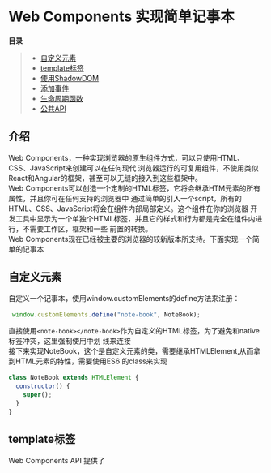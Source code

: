 # Web Components 实现简单记事本
**目录**
> * [自定义元素](#自定义元素)
> * [template标签](#template标签)
> * [使用ShadowDOM](#使用ShadowDOM)
> * [添加事件](#添加事件)
> * [生命周期函数](#生命周期函数)
> * [公共API](#公共API)

## 介绍
Web Components，一种实现浏览器的原生组件方式，可以只使用HTML、CSS、JavaScript来创建可以在任何现代
浏览器运行的可复用组件，不使用类似React和Angular的框架，甚至可以无缝的接入到这些框架中。<br>
Web Components可以创造一个定制的HTML标签，它将会继承HTM元素的所有属性，并且你可在任何支持的浏览器中
通过简单的引入一个script，所有的HTML、CSS、JavaScript将会在组件内部局部定义。这个组件在你的浏览器
开发工具中显示为一个单独个HTML标签，并且它的样式和行为都是完全在组件内进行，不需要工作区，框架和一些
前置的转换。<br>
Web Components现在已经被主要的浏览器的较新版本所支持。下面实现一个简单的记事本<br>

## 自定义元素
自定义一个记事本，使用window.customElements的define方法来注册：
```js
 window.customElements.define("note-book", NoteBook);
```
直接使用`<note-book></note-book>`作为自定义的HTML标签，为了避免和native标签冲突，这里强制使用中划
线来连接<br>
接下来实现NoteBook，这个是自定义元素的类，需要继承HTMLElement,从而拿到HTML元素的特性，需要使用ES6
的class来实现
```js
class NoteBook extends HTMLElement {
  constructor() {
    super();
  }
}
```

## template标签
Web Components API 提供了<template>标签，可以在它里面使用 HTML 定义 DOM
```html
<template id="noteBookTemplate">
      <style>
        .button-wrapper {
          float: right;
          margin-top: 10px;
        }
        .note {
          border: 1px solid #ccc;
          padding: 10px;
        }
        .wrapper {
          width:800px;
          margin: 0 auto;
        }
      </style>
      <div class="wrapper">
      <div class="note">
        <p class="date" />
        <div class="content"></div>
      </div>
      <div class="button-wrapper">
        <button class="clear">清空</button>
        <button class="save">保存</button>
      </div>
      </div>
    </template>
```
使用<note-book>,传入参数date和content
```html
<note-book date="2020.9.22" content="成功的路上从来不拥挤，今天你进步了吗？"></note-book>
```
然后修改NoteBook类，获取<template>节点以后，克隆它的所有子元素,并把<note-book>上的参数值传进去
```js
 class NoteBook extends HTMLElement {
        //当时一个元素被创建时（好比document.createElement）将会调用构造函数
        constructor() {
          super();

          var template = document.getElementById("noteBookTemplate");
          var dom = template.content.cloneNode(true);

          dom.querySelector(".date").innerText = this.getAttribute("date");

          dom.querySelector(".content").innerText = this.getAttribute(
            "content"
          );
          
          //this表示自定义元素实例
          this.appendChild(dom);
        }
      }
```
现在效果如下图：<br>
![](image/note-book.png)<br>
浏览器查看dom结构如下,可以看到直接使用了自定义标签<note-book>：<br>
![](image/note-book-dom.png)

## 使用ShadowDOM
有时候不希望用户能够看到<note-book>的内部代码，Web Component 允许内部代码隐藏起来，这叫做
 Shadow DOM，即这部分 DOM 默认与外部 DOM 隔离，内部任何代码都无法影响外部。<br>
自定义元素的this.attachShadow()方法开启 Shadow DOM,修改NoteBook类：
```js
class NoteBook extends HTMLElement {
  //当时一个元素被创建时（好比document.createElement）将会调用构造函数
  constructor() {
    super();

    //自定义元素的this.attachShadow()方法开启 Shadow DOM,隐藏Web Component内部代码
    var shadow = this.attachShadow({ mode: "closed" });

    var template = document.getElementById("noteBookTemplate");
    var dom = template.content.cloneNode(true);

    dom.querySelector(".date").innerText = this.getAttribute("date");

    dom.querySelector(".content").innerText = this.getAttribute(
      "content"
    );

    shadow.appendChild(dom);
    
    console.log('note-book元素被初始化')
  }
}
```
查看dom结构，可以看到此时<note-book>内部代码已经被隐藏了<br>
![](image/not-book-dom2.png)

## 添加事件
在NoteBook类加入如下代码，增加保存记事本方法:
```js
dom.querySelector('.save').addEventListener('click',()=>{
  alert('保存成功')
})
```

## 生命周期函数
这里说几个常用的生命周期函数：
> * constructor: 自定义元素初始化时执行
> * connectedCallback：自定义元素被插入DOM树的时候将会触发，所有的属性和子元素都已经可用
> * attributeChangedCallback:自定义元素属性改变时触发该函数
> * disconnectCallback：自定义元素从DOM中移除的时候触发<br>
在NoteBook类加入如下代码如下,测试生命周期函数
```js
//当这个元素被插入DOM树的时候将会触发这个方法，所有的属性和子元素都已经可用
connectedCallback() {
  console.log("note-book元素被插入");
}

//当元素从DOM中移除的时候将会调用它
disconnectCallback() {
  console.log("note-book元素被移除");
}

static get observedAttributes() {
  return ["date", "content"];
}

//当属性改变时就会调用这个函数，前提是被改变的属性在observedAttributes数组中。
//这个方法调用时参数分别为被改变的属性，旧值和新值。
attributeChangedCallback(attr, oldVal, newVal) {
  console.log(attr,'属性被改变','原来的值',oldVal,'现在的值',newVal)
}
```
控制台打印如下：<br>
![](image/console.png)<br>
可以看出生命周期函数执行的顺序是`constructor -> attributeChangedCallback -> connectedCallback`
> 思考一下：attributeChangedCallback为什么会在connectedCallback之前被调用呢？<br>
> 这是因为当组件被插入DOM时，自定义上的属性需要可以被访问了，因此attributeChangedCallback要在connectedCallback之前执行<br>

现在在自定义元素外部增加一个改变背景的按钮，通过attributeChangedCallback方法检测自定义元素的属性变化，
从而改变自定义元素内的背景<br>
* 增加一个改变背景的Button
```html
 <button class="change">改变背景</button>
```
* 为button添加click方法，改变自定义元素的属性：
```js
//通过外部按钮改变自定义元素里的背景颜色，会自动调用自定义元素的attributeChangedCallback方法
var changeBtn = document.querySelector('.change')
changeBtn.onclick = function(){
  var noteBook = document.getElementsByTagName('note-book')[0]
  noteBook.setAttribute('background', 'red')
}
```
* 改变自定义组件的attributeChangedCallback方法，监听background属性改变，改变记事本的背景色
```js
attributeChangedCallback(attr, oldVal, newVal) {
  console.log(attr,'属性被改变','原来的值',oldVal,'现在的值',newVal)
  switch (attr) {
    case "background":
      this.shadowRoot.querySelector(".wrapper").style.background = newVal
      break;
  }
  }
```
现在界面如下：<br>
![](image/page.png)
点击改变背景按钮，可以看到记事本背景变成了红色<br>
![](image/page2.png)<br>
控制台打印出了attributeChangedCallback里监听到的被改变的属性<br>
![](image/page3.png)

## 公共API
除了生命周期方法，还可以定义可以从外部调用的方法，称为自定义组件的公共API
* 首先在自定义组件中定义一个读取记事本内容的方法：
```js
readContent() {
  alert( this.shadowRoot.querySelector(".content").innerText)
}
```
* 在自定义组件外部添加一个读取内容的按钮：
```html
 <button class="read">读取内容</button>
```
* 为按钮添加点击事件，调用自定义组件的readContent方法：
```js
//调用自定义组件的公共API
  var readBtn = document.querySelector('.read')
  readBtn.onclick = function(){
    noteBook.readContent(); //调用读取内容方法
}
```
在点击读取内容的按钮时，会弹出读取内容的对话框：<br>
![](image/alert.png)<br>

🌰 [点击这里查看本文完整demo](demo/index.html)
📚 此文章系笔者原创，转载请注明来源
🌺 参考文章：
>* [Web Component可以取代你的前端框架吗？](https://zhuanlan.zhihu.com/p/64619005)
>* [Web Components](https://developer.mozilla.org/zh-CN/docs/Web/Web_Components)
